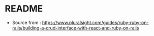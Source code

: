 # README
* Source from : https://www.pluralsight.com/guides/ruby-ruby-on-rails/building-a-crud-interface-with-react-and-ruby-on-rails
